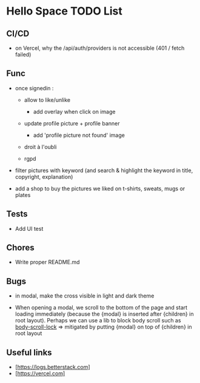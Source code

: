 # Hello Space TODO List

## CI/CD

- on Vercel, why the /api/auth/providers is not accessible (401 / fetch failed)

## Func

- once signedin :

  - allow to like/unlike

    - add overlay when click on image

  - update profile picture + profile banner

    - add 'profile picture not found' image

  - droit à l'oubli
  - rgpd

- filter pictures with keyword (and search & highlight the keyword in title, copyright, explanation)
- add a shop to buy the pictures we liked on t-shirts, sweats, mugs or plates

## Tests

- Add UI test

## Chores

- Write proper README.md

## Bugs

- in modal, make the cross visible in light and dark theme

- When opening a modal, we scroll to the bottom of the page and start loading immediately (because the {modal} is inserted after {children} in root layout). Perhaps we can use a lib to block body scroll such as [body-scroll-lock](https://www.npmjs.com/package/body-scroll-lock) => mitigated by putting {modal} on top of {children} in root layout

## Useful links

- [https://logs.betterstack.com]
- [https://vercel.com]
